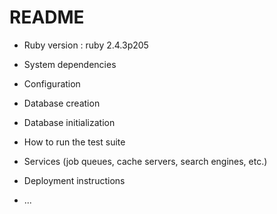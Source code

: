 # README


* Ruby version : ruby 2.4.3p205

* System dependencies

* Configuration

* Database creation

* Database initialization

* How to run the test suite

* Services (job queues, cache servers, search engines, etc.)

* Deployment instructions

* ...
